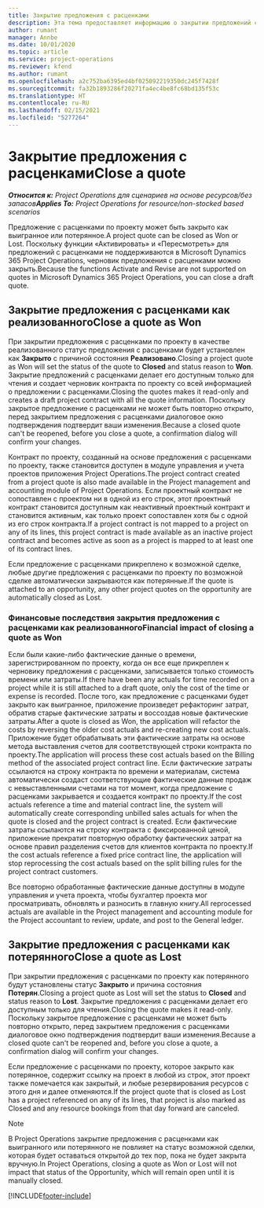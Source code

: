 ```yaml
---
title: Закрытие предложения с расценками
description: Эта тема предоставляет информацию о закрытии предложений с расценками в Project Operations.
author: rumant
manager: Annbe
ms.date: 10/01/2020
ms.topic: article
ms.service: project-operations
ms.reviewer: kfend
ms.author: rumant
ms.openlocfilehash: a2c752ba6395ed4bf025092219350dc245f7428f
ms.sourcegitcommit: fa32b1893286f20271fa4ec4be8fc68bd135f53c
ms.translationtype: HT
ms.contentlocale: ru-RU
ms.lasthandoff: 02/15/2021
ms.locfileid: "5277264"
---
```

# <a name="close-a-quote"></a><span data-ttu-id="14c25-103">Закрытие предложения с расценками</span><span class="sxs-lookup"><span data-stu-id="14c25-103">Close a quote</span></span>

<span data-ttu-id="14c25-104">_**Относится к:** Project Operations для сценариев на основе ресурсов/без запасов_</span><span class="sxs-lookup"><span data-stu-id="14c25-104">_**Applies To:** Project Operations for resource/non-stocked based scenarios_</span></span>

<span data-ttu-id="14c25-105">Предложение с расценками по проекту может быть закрыто как выигранное или потерянное.</span><span class="sxs-lookup"><span data-stu-id="14c25-105">A project quote can be closed as Won or Lost.</span></span> <span data-ttu-id="14c25-106">Поскольку функции «Активировать» и «Пересмотреть» для предложений с расценками не поддерживаются в Microsoft Dynamics 365 Project Operations, черновик предложения с расценками можно закрыть.</span><span class="sxs-lookup"><span data-stu-id="14c25-106">Because the functions Activate and Revise are not supported on quotes in Microsoft Dynamics 365 Project Operations, you can close a draft quote.</span></span>

## <a name="close-a-quote-as-won"></a><span data-ttu-id="14c25-107">Закрытие предложения с расценками как реализованного</span><span class="sxs-lookup"><span data-stu-id="14c25-107">Close a quote as Won</span></span>

<span data-ttu-id="14c25-108">При закрытии предложения с расценками по проекту в качестве реализованного статус предложения с расценками будет установлен как **Закрыто** с причиной состояния **Реализовано**.</span><span class="sxs-lookup"><span data-stu-id="14c25-108">Closing a project quote as Won will set the status of the quote to **Closed** and status reason to **Won**.</span></span> <span data-ttu-id="14c25-109">Закрытие предложений с расценками делает его доступным только для чтения и создает черновик контракта по проекту со всей информацией о предложении с расценками.</span><span class="sxs-lookup"><span data-stu-id="14c25-109">Closing the quotes makes it read-only and creates a draft project contract with all the quote information.</span></span> <span data-ttu-id="14c25-110">Поскольку закрытое предложение с расценками не может быть повторно открыто, перед закрытием предложения с расценками диалоговое окно подтверждения подтвердит ваши изменения.</span><span class="sxs-lookup"><span data-stu-id="14c25-110">Because a closed quote can't be reopened, before you close a quote, a confirmation dialog will confirm your changes.</span></span>

<span data-ttu-id="14c25-111">Контракт по проекту, созданный на основе предложения с расценками по проекту, также становится доступен в модуле управления и учета проектов приложения Project Operations.</span><span class="sxs-lookup"><span data-stu-id="14c25-111">The project contract created from a project quote is also made available in the Project management and accounting module of Project Operations.</span></span> <span data-ttu-id="14c25-112">Если проектный контракт не сопоставлен с проектом ни в одной из его строк, этот проектный контракт становится доступным как неактивный проектный контракт и становится активным, как только проект сопоставлен хотя бы с одной из его строк контракта.</span><span class="sxs-lookup"><span data-stu-id="14c25-112">If a project contract is not mapped to a project on any of its lines, this project contract is made available as an inactive project contract and becomes active as soon as a project is mapped to at least one of its contract lines.</span></span>

<span data-ttu-id="14c25-113">Если предложение с расценками прикреплено к возможной сделке, любые другие предложения с расценками по проекту по возможной сделке автоматически закрываются как потерянные.</span><span class="sxs-lookup"><span data-stu-id="14c25-113">If the quote is attached to an opportunity, any other project quotes on the opportunity are automatically closed as Lost.</span></span>

### <a name="financial-impact-of-closing-a-quote-as-won"></a><span data-ttu-id="14c25-114">Финансовые последствия закрытия предложения с расценками как реализованного</span><span class="sxs-lookup"><span data-stu-id="14c25-114">Financial impact of closing a quote as Won</span></span>

<span data-ttu-id="14c25-115">Если были какие-либо фактические данные о времени, зарегистрированном по проекту, когда он все еще прикреплен к черновику предложения с расценками, записывается только стоимость времени или затраты.</span><span class="sxs-lookup"><span data-stu-id="14c25-115">If there have been any actuals for time recorded on a project while it is still attached to a draft quote, only the cost of the time or expense is recorded.</span></span> <span data-ttu-id="14c25-116">После того, как предложение с расценками будет закрыто как выигранное, приложение произведет рефакторинг затрат, обратив старые фактические затраты и воссоздав новые фактические затраты.</span><span class="sxs-lookup"><span data-stu-id="14c25-116">After a quote is closed as Won, the application will refactor the costs by reversing the older cost actuals and re-creating new cost actuals.</span></span> <span data-ttu-id="14c25-117">Приложение будет обрабатывать эти фактические затраты на основе метода выставления счетов для соответствующей строки контракта по проекту.</span><span class="sxs-lookup"><span data-stu-id="14c25-117">The application will process these cost actuals based on the Billing method of the associated project contract line.</span></span> <span data-ttu-id="14c25-118">Если фактические затраты ссылаются на строку контракта по времени и материалам, система автоматически создаст соответствующие фактические данные продаж с невыставленными счетами на тот момент, когда предложение с расценками закрывается и создается контракт по проекту.</span><span class="sxs-lookup"><span data-stu-id="14c25-118">If the cost actuals reference a time and material contract line, the system will automatically create corresponding unbilled sales actuals for when the quote is closed and the project contract is created.</span></span> <span data-ttu-id="14c25-119">Если фактические затраты ссылаются на строку контракта с фиксированной ценой, приложение прекратит повторную обработку фактических затрат на основе правил разделения счетов для клиентов контракта по проекту.</span><span class="sxs-lookup"><span data-stu-id="14c25-119">If the cost actuals reference a fixed price contract line, the application will stop reprocessing the cost actuals based on the split billing rules for the project contract customers.</span></span>

<span data-ttu-id="14c25-120">Все повторно обработанные фактические данные доступны в модуле управления и учета проекта, чтобы бухгалтер проекта мог просматривать, обновлять и разносить в главную книгу.</span><span class="sxs-lookup"><span data-stu-id="14c25-120">All reprocessed actuals are available in the Project management and accounting module for the Project accountant to review, update, and post to the General ledger.</span></span> 

## <a name="close-a-quote-as-lost"></a><span data-ttu-id="14c25-121">Закрытие предложения с расценками как потерянного</span><span class="sxs-lookup"><span data-stu-id="14c25-121">Close a quote as Lost</span></span>

<span data-ttu-id="14c25-122">При закрытии предложения с расценками по проекту как потерянного будут установлены статус **Закрыто** и причина состояния **Потерян**.</span><span class="sxs-lookup"><span data-stu-id="14c25-122">Closing a project quote as Lost will set the status to **Closed** and status reason to **Lost**.</span></span> <span data-ttu-id="14c25-123">Закрытие предложения с расценками делает его доступным только для чтения.</span><span class="sxs-lookup"><span data-stu-id="14c25-123">Closing the quote makes it read-only.</span></span> <span data-ttu-id="14c25-124">Поскольку закрытое предложение с расценками не может быть повторно открыто, перед закрытием предложения с расценками диалоговое окно подтверждения подтвердит ваши изменения.</span><span class="sxs-lookup"><span data-stu-id="14c25-124">Because a closed quote can't be reopened and, before you close a quote, a confirmation dialog will confirm your changes.</span></span>

<span data-ttu-id="14c25-125">Если предложение с расценками по проекту, которое закрыто как потерянное, содержит ссылку на проект в любой из строк, этот проект также помечается как закрытый, и любые резервирования ресурсов с этого дня и далее отменяются.</span><span class="sxs-lookup"><span data-stu-id="14c25-125">If the project quote that is closed as Lost has a project referenced on any of its lines, that project is also marked as Closed and any resource bookings from that day forward are canceled.</span></span>

> [!NOTE]
> <span data-ttu-id="14c25-126">В Project Operations закрытие предложения с расценками как выигранного или потерянного не повлияет на статус возможной сделки, которая будет оставаться открытой до тех пор, пока не будет закрыта вручную.</span><span class="sxs-lookup"><span data-stu-id="14c25-126">In Project Operations, closing a quote as Won or Lost will not impact that status of the Opportunity, which will remain open until it is manually closed.</span></span>


[!INCLUDE[footer-include](../includes/footer-banner.md)]